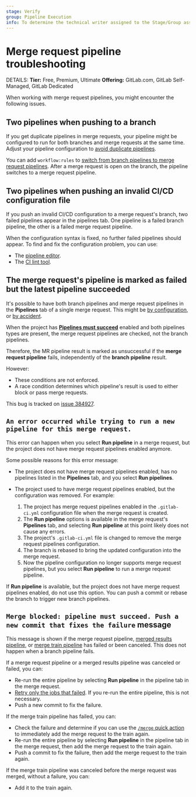 ```yaml
---
stage: Verify
group: Pipeline Execution
info: To determine the technical writer assigned to the Stage/Group associated with this page, see https://handbook.gitlab.com/handbook/product/ux/technical-writing/#assignments
---
```


# Merge request pipeline troubleshooting

DETAILS:
**Tier:** Free, Premium, Ultimate
**Offering:** GitLab.com, GitLab Self-Managed, GitLab Dedicated

When working with merge request pipelines, you might encounter the following issues.

## Two pipelines when pushing to a branch

If you get duplicate pipelines in merge requests, your pipeline might be configured
to run for both branches and merge requests at the same time. Adjust your pipeline
configuration to [avoid duplicate pipelines](../jobs/job_rules.md#avoid-duplicate-pipelines).

You can add `workflow:rules` to [switch from branch pipelines to merge request pipelines](../yaml/workflow.md#switch-between-branch-pipelines-and-merge-request-pipelines).
After a merge request is open on the branch, the pipeline switches to a merge request pipeline.

## Two pipelines when pushing an invalid CI/CD configuration file

If you push an invalid CI/CD configuration to a merge request's branch, two failed
pipelines appear in the pipelines tab. One pipeline is a failed branch pipeline,
the other is a failed merge request pipeline.

When the configuration syntax is fixed, no further failed pipelines should appear.
To find and fix the configuration problem, you can use:

- The [pipeline editor](../pipeline_editor/index.md).
- The [CI lint tool](../yaml/lint.md).

## The merge request's pipeline is marked as failed but the latest pipeline succeeded

It's possible to have both branch pipelines and merge request pipelines in the
**Pipelines** tab of a single merge request. This might be [by configuration](../yaml/workflow.md#switch-between-branch-pipelines-and-merge-request-pipelines),
or [by accident](#two-pipelines-when-pushing-to-a-branch).

When the project has [**Pipelines must succeed**](../../user/project/merge_requests/auto_merge.md#require-a-successful-pipeline-for-merge) enabled
and both pipelines types are present, the merge request pipelines are checked,
not the branch pipelines.

Therefore, the MR pipeline result is marked as unsuccessful if the
**merge request pipeline** fails, independently of the **branch pipeline** result.

However:

- These conditions are not enforced.
- A race condition determines which pipeline's result is used to either block or pass merge requests.

This bug is tracked on [issue 384927](https://gitlab.com/gitlab-org/gitlab/-/issues/384927).

## `An error occurred while trying to run a new pipeline for this merge request.`

This error can happen when you select **Run pipeline** in a merge request, but the
project does not have merge request pipelines enabled anymore.

Some possible reasons for this error message:

- The project does not have merge request pipelines enabled, has no pipelines listed
  in the **Pipelines** tab, and you select **Run pipelines**.
- The project used to have merge request pipelines enabled, but the configuration
  was removed. For example:

  1. The project has merge request pipelines enabled in the `.gitlab-ci.yml` configuration
     file when the merge request is created.
  1. The **Run pipeline** options is available in the merge request's **Pipelines** tab,
     and selecting **Run pipeline** at this point likely does not cause any errors.
  1. The project's `.gitlab-ci.yml` file is changed to remove the merge request pipelines configuration.
  1. The branch is rebased to bring the updated configuration into the merge request.
  1. Now the pipeline configuration no longer supports merge request pipelines,
     but you select **Run pipeline** to run a merge request pipeline.

If **Run pipeline** is available, but the project does not have merge request pipelines
enabled, do not use this option. You can push a commit or rebase the branch to trigger
new branch pipelines.

## `Merge blocked: pipeline must succeed. Push a new commit that fixes the failure` message

This message is shown if the merge request pipeline, [merged results pipeline](merged_results_pipelines.md),
or [merge train pipeline](merge_trains.md) has failed or been canceled.
This does not happen when a branch pipeline fails.

If a merge request pipeline or a merged results pipeline was canceled or failed, you can:

- Re-run the entire pipeline by selecting **Run pipeline** in the pipeline tab in the merge request.
- [Retry only the jobs that failed](index.md#view-pipelines). If you re-run the entire pipeline, this is not necessary.
- Push a new commit to fix the failure.

If the merge train pipeline has failed, you can:

- Check the failure and determine if you can use the [`/merge` quick action](../../user/project/quick_actions.md) to immediately add the merge request to the train again.
- Re-run the entire pipeline by selecting **Run pipeline** in the pipeline tab in the merge request, then add the merge request to the train again.
- Push a commit to fix the failure, then add the merge request to the train again.

If the merge train pipeline was canceled before the merge request was merged, without a failure, you can:

- Add it to the train again.
